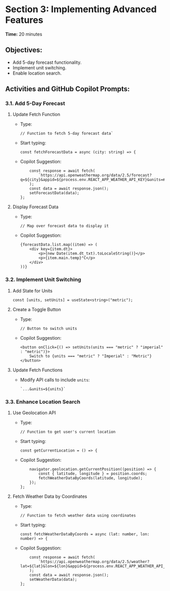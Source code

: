 # Section 3: Implementing Advanced Features

**Time:** 20 minutes


## Objectives:

*   Add 5-day forecast functionality.
*   Implement unit switching.
*   Enable location search.


## Activities and GitHub Copilot Prompts:


### 3.1. Add 5-Day Forecast

1.  Update Fetch Function
    *   Type:
        ```tsx
        // Function to fetch 5-day forecast data`
        ```
    *   Start typing:
        ```tsx
        const fetchForecastData = async (city: string) => {
        ```
    *   Copilot Suggestion:
        ```tsx
            const response = await fetch(
                `https://api.openweathermap.org/data/2.5/forecast?q=${city}&appid=${process.env.REACT_APP_WEATHER_API_KEY}&units=metric`
            );
            const data = await response.json();
            setForecastData(data);
        };
        ```
        
2.  Display Forecast Data
    *   Type:
        ```tsx
        // Map over forecast data to display it
        ```
    *   Copilot Suggestion:
        ```tsx
        {forecastData.list.map((item) => (
            <div key={item.dt}>
                <p>{new Date(item.dt_txt).toLocaleString()}</p>
                <p>{item.main.temp}°C</p>
            </div>
        ))}
        ```


### 3.2. Implement Unit Switching

1.  Add State for Units
    ```tsx
    const [units, setUnits] = useState<string>("metric");
    ```

2.  Create a Toggle Button
    *   Type:
        ```tsx
        // Button to switch units
        ```
    *   Copilot Suggestion:
        ```tsx
        <button onClick={() => setUnits(units === "metric" ? "imperial" : "metric")}>
            Switch to {units === "metric" ? "Imperial" : "Metric"}
        </button>
        ```
        
3.  Update Fetch Functions
    *   Modify API calls to include `units`:
        ```tsx
        `...&units=${units}`
        ```

### 3.3. Enhance Location Search

1.  Use Geolocation API
    *   Type:
        ```tsx
        // Function to get user's current location
        ```
    *   Start typing:
        ```tsx
        const getCurrentLocation = () => {
        ```
    *   Copilot Suggestion:
        ```tsx
            navigator.geolocation.getCurrentPosition((position) => {
                const { latitude, longitude } = position.coords;
                fetchWeatherDataByCoords(latitude, longitude);
            });
        };
        ```
        
2.  Fetch Weather Data by Coordinates
    *   Type:
        ```tsx
        // Function to fetch weather data using coordinates
        ```
    *   Start typing:
        ```tsx
        const fetchWeatherDataByCoords = async (lat: number, lon: number) => {
        ```
    *   Copilot Suggestion:
        ```tsx
            const response = await fetch(
                `https://api.openweathermap.org/data/2.5/weather?lat=${lat}&lon=${lon}&appid=${process.env.REACT_APP_WEATHER_API_KEY}&units=${units}`
            );
            const data = await response.json();
            setWeatherData(data);
        };
        ```
